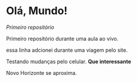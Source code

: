 # Olá, Mundo!   
 *Primeiro repositório*

Primeiro repositório durante uma aula ao vivo.

essa linha adcionei durante uma viagem pelo site.

Testando mudanças pelo celular. **Que interessante**

Novo Horizonte se aproxima.

